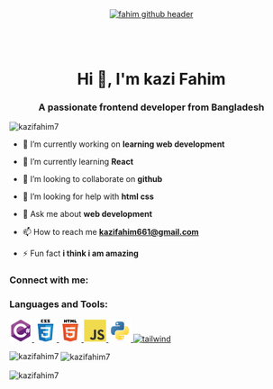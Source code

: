 <div align="center">
  <a href="#">
    <img src="https://i.ibb.co/87ZKfsy/github-header-image-3.png" width="800" alt="fahim github header"/>
  </a>
</div>
<br>
<br>
<br>

<div><h1 align="center">Hi 👋, I'm kazi Fahim</h1>
<h3 align="center">A passionate frontend developer from Bangladesh</h3>

<p align="left"> <img src="https://komarev.com/ghpvc/?username=kazifahim7&label=Profile%20views&color=0e75b6&style=flat" alt="kazifahim7" /> </p></div>


- 🔭 I’m currently working on **learning web development**

- 🌱 I’m currently learning **React**

- 👯 I’m looking to collaborate on **github**

- 🤝 I’m looking for help with **html css**

- 💬 Ask me about **web development**

- 📫 How to reach me **kazifahim661@gmail.com**

- ⚡ Fun fact **i think i am amazing**

<h3 align="left">Connect with me:</h3>
<p align="left">
</p>

<h3 align="left">Languages and Tools:</h3>
<p align="left"> <a href="https://www.w3schools.com/cs/" target="_blank" rel="noreferrer"> <img src="https://raw.githubusercontent.com/devicons/devicon/master/icons/csharp/csharp-original.svg" alt="csharp" width="40" height="40"/> </a> <a href="https://www.w3schools.com/css/" target="_blank" rel="noreferrer"> <img src="https://raw.githubusercontent.com/devicons/devicon/master/icons/css3/css3-original-wordmark.svg" alt="css3" width="40" height="40"/> </a> <a href="https://www.w3.org/html/" target="_blank" rel="noreferrer"> <img src="https://raw.githubusercontent.com/devicons/devicon/master/icons/html5/html5-original-wordmark.svg" alt="html5" width="40" height="40"/> </a> <a href="https://developer.mozilla.org/en-US/docs/Web/JavaScript" target="_blank" rel="noreferrer"> <img src="https://raw.githubusercontent.com/devicons/devicon/master/icons/javascript/javascript-original.svg" alt="javascript" width="40" height="40"/> </a> <a href="https://www.python.org" target="_blank" rel="noreferrer"> <img src="https://raw.githubusercontent.com/devicons/devicon/master/icons/python/python-original.svg" alt="python" width="40" height="40"/> </a> <a href="https://tailwindcss.com/" target="_blank" rel="noreferrer"> <img src="https://www.vectorlogo.zone/logos/tailwindcss/tailwindcss-icon.svg" alt="tailwind" width="40" height="40"/> </a> </p>

<p><img align="left" src="https://github-readme-stats.vercel.app/api/top-langs?username=kazifahim7&show_icons=true&locale=en&layout=compact" alt="kazifahim7" /></p>

<p>&nbsp;<img align="center" src="https://github-readme-stats.vercel.app/api?username=kazifahim7&show_icons=true&locale=en" alt="kazifahim7" /></p>

<p><img align="center" src="https://github-readme-streak-stats.herokuapp.com/?user=kazifahim7&" alt="kazifahim7" /></p>
